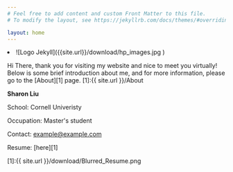 ```yaml
---
# Feel free to add content and custom Front Matter to this file.
# To modify the layout, see https://jekyllrb.com/docs/themes/#overriding-theme-defaults

layout: home
---
```



<li  markdown="1">
![Logo Jekyll]({{site.url}}/download/hp_images.jpg )
</li>

Hi There, thank you for visiting my website and nice to meet you virtually! Below is some brief introduction about me, and for more information, please go to the [About][1] page.
[1]:{{ site.url }}/About

**Sharon Liu**

School: Cornell Univeristy

Occupation: Master's student

Contact: example@example.com

Resume: [here][1]

[1]:{{ site.url }}/download/Blurred_Resume.png


